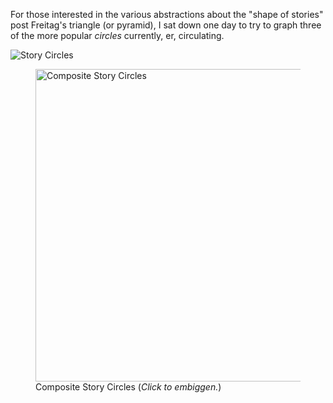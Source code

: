 For those interested in the various abstractions about the "shape of stories" post Freitag's triangle (or pyramid), I sat down one day to try to graph three of the more popular *circles* currently, er, circulating.

![Story Circles](https://s3.us-east-2.amazonaws.com/media.johnlaudun.net/2022-12-28-story-circles.png)

<figure>
    <a href="https://s3.us-east-2.amazonaws.com/media.johnlaudun.net/2022-12-28-story-circles.png">
    <img src="https://s3.us-east-2.amazonaws.com/media.johnlaudun.net/2022-12-28-story-circles.png" 
    width="500"
    alt="Composite Story Circles"></a>
    <figcaption>Composite Story Circles (<em>Click to embiggen.</em>)</figcaption>
</figure>